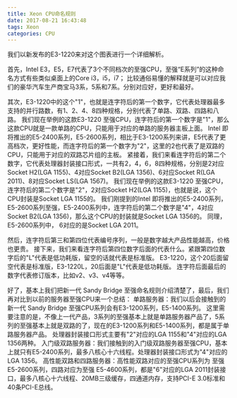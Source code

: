 ```yaml
---
title: Xeon CPU命名规则
date: 2017-08-21 16:43:48
tags: Xeon
categories: CPU
---
```


我们以新发布的E3-1220来对这个图表进行一个详细解析。

首先，Intel E3，E5，E7代表了3个不同档次的至强CPU，至强“E系列”的这种命名方式有些类似桌面上的Core i3，i5，i7；
比较通俗易懂的解释就是可以对应我们的豪华汽车生产商宝马3系，5系和7系。分别对应好，更好和最好。

<!-- more -->
其次，E3-1220中的这个"1"，也就是连字符后的第一个数字，它代表处理器最多支持的并行路数，有1、2、4、8四种规格，分别代表了单路、双路、四路和八路。
我们现在举例的这款E3-1220 至强CPU，连字符后的第一个数字是"1"，那么这款CPU就是一款单路的CPU，只能用于对应的单路的服务器主板上面。
Intel 即将推出的E5-2400系列，E5-2600系列，相比于E3-1200系列来讲，E5代表了更高档次，更好性能，而连字符后的第一个数字为"2"，这里的2也代表了是双路的CPU，只能用于对应的双路芯片组的主板。
紧接着，我们来看连字符后的第二个数字，它代表处理器封装接口形式，一共有2，4，6，8四种规格，分别是2对应Socket H2(LGA 1155)、4对应Socket B2(LGA 1356)、6对应Socket R(LGA 2011)、8对应Socket LS(LGA 1567)。
我们现在举例的这款E3-1220 至强CPU，连字符后的第二个数字是"2"，2对应Socket H2(LGA 1155)，也就是说，这个CPU封装是Socket LGA 1155的。 
我们刚提到的Intel 即将推出的E5-2400系列，E5-2600系列至强，E5-2400系列中，连字符后的第二个数字是"4"，4对应Socket B2(LGA 1356)，那么这个CPU的封装就是Socket LGA 1356的。
同理，E5-2600系列中， 6对应的是Socket LGA 2011。

然后，连字符后第三和第四位代表编号序列，一般是数字越大产品性能越高，价格也更贵。
接下来，我们来看连字符后第四位数字后面的代表什么。紧跟第四位数字后的"L"代表是低功耗版，留空的话就代表是标准版。
E3-1220，这个20后面留空代表是标准版，E3-1220L，20后面是"L"代表是低功耗版。
连字符后面最后的数字代表修订版本，比如v2、v3、v4等等。

好了，基本上我们把新一代 Sandy Bridge 至强命名规则介绍清楚了，最后，我们再对比到以前的服务器至强CPU来一个总结：
单路服务器：我们以后会接触到的新一代 Sandy Bridge 至强CPU系列会有E3-1200系列，E5-1400系列。
这里需要注意的是，不像上一代产品，3系列的至强基本上就是单路服务器产品了，5系列的至强基本上就是双路的了，现在的E3-1200系列和E5-1400系列，都是属于单路服务器产品。
处理器封装接口形式主要有"2"对应的LGA 1155和"4"对应的LGA 1356两种。
入门级双路服务器：我们接触到的入门级双路服务器至强CPU，基本上就只有E5-2400系列，最多八核心十六线程。处理器封装接口形式为"4"对应的LGA 1356。
高性能双路和四路服务器：高性能双路对应的至强CPU系列为 至强 E5-2600系列，四路对应为至强 E5-4600系列，都是"6"对应的LGA 2011封装接口，最多八核心十六线程、20MB三级缓存，四通道内存，支持PCI-E 3.0标准和40条PCI-E总线。